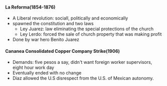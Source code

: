 #### La Reforma(1854-1876)
 - A Liberal revolution: sociall, politically and economically
 - spawned the constitution and two laws
	 - Ley Juarez: law eliminating the special protections of the church
	 - Ley Lerdo: forced the sale of church property that was making profit
 -  Done by war hero Benito Juarez
#### Cananea Consolidated Copper Company Strike(1906)
 - Demands: five pesos a say, didn't want foreign worker supervisors, eight hour work day
 - Eventually ended with no change
 - Diaz allowed the U.S disrespect from the U.S. of Mexican autonomy.
<!--stackedit_data:
eyJoaXN0b3J5IjpbMzQwNjY0Mjk0LDEwNzkzMDA0MTUsNjMxMT
A1OTczLC0yMDg4NzQ2NjEyXX0=
-->